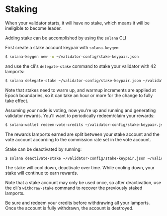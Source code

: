 # Staking

When your validator starts, it will have no stake, which means it will be ineligible to become leader.

Adding stake can be accomplished by using the `solana` CLI

First create a stake account keypair with `solana-keygen`:

```bash
$ solana-keygen new -o ~/validator-config/stake-keypair.json
```

and use the cli's `delegate-stake` command to stake your validator with 42 lamports:

```bash
$ solana delegate-stake ~/validator-config/stake-keypair.json ~/validator-vote-keypair.json 42
```

Note that stakes need to warm up, and warmup increments are applied at Epoch boundaries, so it can take an hour or more for the change to fully take effect.

Assuming your node is voting, now you're up and running and generating validator rewards. You'll want to periodically redeem/claim your rewards:

```bash
$ solana-wallet redeem-vote-credits ~/validator-config/stake-keypair.json ~/validator-vote-keypair.json
```

The rewards lamports earned are split between your stake account and the vote account according to the commission rate set in the vote account.

Stake can be deactivated by running:

```bash
$ solana deactivate-stake ~/validator-config/stake-keypair.json ~/validator-vote-keypair.json
```

The stake will cool down, deactivate over time. While cooling down, your stake will continue to earn rewards.

Note that a stake account may only be used once, so after deactivation, use the cli's `withdraw-stake` command to recover the previously staked lamports.

Be sure and redeem your credits before withdrawing all your lamports. Once the account is fully withdrawn, the account is destroyed.

